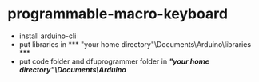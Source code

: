 # programmable-macro-keyboard

* install arduino-cli
* put libraries in *** "your home directory"\Documents\Arduino\libraries ***
* put code folder and dfuprogrammer folder in  ***"your home directory"\Documents\Arduino***